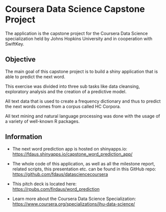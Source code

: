 
# Coursera Data Science Capstone Project

The application is the capstone project for the Coursera Data Science specialization held by Johns Hopkins University and in cooperation with SwiftKey.

## Objective

The main goal of this capstone project is to build a shiny application that is able to predict the next word.

This exercise was divided into three sub tasks like data cleansing, exploratory analysis and the creation of a predictive model.

All text data that is used to create a frequency dictionary and thus to predict the next words comes from a corpus called HC Corpora.

All text mining and natural language processing was done with the usage of a variety of well-known R packages.

## Information

* The next word prediction app is hosted on shinyapps.io: https://fdaus.shinyapps.io/capstone_word_prediction_app/

* The whole code of this application, as well as all the milestone report, related scripts, this presentation etc. can be found in this GitHub repo: https://github.com/fdaus/datasciencecoursera

* This pitch deck is located here: https://rpubs.com/firdaus/word_prediction

* Learn more about the Coursera Data Science Specialization: https://www.coursera.org/specializations/jhu-data-science/
